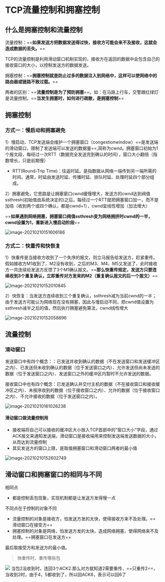 # TCP流量控制和拥塞控制

## 什么是拥塞控制和流量控制

流量控制：==**如果发送方把数据发送得过快，接收方可能会来不及接收，这就会造成数据的丢失。**==

TCP的流量控制是利用滑动窗口机制实现的，接收方在返回的数据中会包含自己的接收窗口的大小，以控制发送方的数据发送。

拥塞控制：==**拥塞控制就是防止过多的数据注入到网络中，这样可以使网络中的路由器或链路不致过载。**==

两者的区别：==**流量控制是为了预防拥塞**==。如：在马路上行车，交警跟红绿灯是流量控制，==**当发生拥塞时，如何进行疏散，是拥塞控制**==

## 拥塞控制

### 方式一：慢启动和拥塞避免

1）慢启动，TCP发送端会维护一个拥塞窗口（congestionwindow）==是发送端的滑动窗口，限制了发送端可以发送的数据量==,简称为cwnd。拥塞窗口初始为1个报文段，每经过一次RTT（数据完全发送完到确认的时间），窗口大小翻倍（指数增长，只是前期慢）

- RTT(Round-Trip Time)：往返时延。是指数据从网络一端传到另一端所需的时间。通常，时延由发送时延、传播时延、排队时延、处理时延四个部分组成。

2）拥塞避免，它思路是让拥塞窗口cwnd缓慢增大，发送方的cwnd达到阀值ssthresh(初始值由系统决定的)之后，每经过一个RTT就把拥塞窗口加一，而不是加倍（收到两个或四个确认，都是cwnd+1），cwnd呈线性增加（加法增大）

==**如果遇到网络拥塞，拥塞窗口阀值ssthresh变为网络拥挤时cwnd的一半，cwnd设置为1，重新进入慢启动阶段**==

![image-20210210151606186](https://gitee.com/super-jimwang/img/raw/master/img/20210210151606.png)

### 方式二：快重传和快恢复

1）快重传是当接收方收到了一个失序的报文，则立马报告给发送方，赶紧重传。假如接收方M1收到了，M2没有收到，之后的M3、M4、M5又发送了，此时接收方一共连续给发送方反馈了3个M1确认报文。==**那么快重传规定，发送方只要连续收到3个重复确认，立即重传对方发来的M2（重复确认报文的后一个报文）**==

![image-20210210152010845](https://gitee.com/super-jimwang/img/raw/master/img/20210210152010.png)



2）快恢复：当发送方连续收到三个重复确认，ssthresh减为当前cwnd的一半；由于发送方可能认为网络现在没有拥塞，因此与慢启动不同，把cwnd值设置为ssthresh减半之后的值，然后执行拥塞避免算法，cwnd线性增大

![image-20210210152058896](https://gitee.com/super-jimwang/img/raw/master/img/20210210152058.png)

## 流量控制

### 滑动窗口

发送窗口中有四个概念：：已发送并收到确认的数据（不在发送窗口和发送缓冲区之内）、已发送但未收到确认的数据（位于发送窗口之内）、允许发送但尚未发送的数据（位于发送窗口之内）、发送窗口之外的缓冲区内暂时不允许发送的数据。

接收窗口中也有四个概念：已发送确认并交付主机的数据（不在接收窗口和接收缓冲区之内）、未按序收到的数据（位于接收窗口之内）、允许的数据（位于接收窗口之内）、不允许接收的数据（位于发送窗口之内）。

![image-20210210161026238](https://gitee.com/super-jimwang/img/raw/master/img/20210210161026.png)



#### 滑动窗口做流量控制用

- 接收端将自己可以接收的缓冲区大小放入TCP首部中的“窗口大小”字段，通过ACK报文来通知发送端，滑动窗口是接收端用来控制发送端发送数据的大小，从而达到流量控制
- 其实发送方的窗口上限，是取值拥塞窗口和滑动窗口两者的最小值

![image-20210210152602749](https://gitee.com/super-jimwang/img/raw/master/img/20210210152602.png)

## 滑动窗口和拥塞窗口的相同与不同

相同点

- 都是控制丢包现象，实现机制都是让发送方发得慢一点

不同点在于控制的对象不同

- 流量控制的对象是接收方，怕发送方发的太快，使得接收方来不及处理。==滑动窗口在接受方==
- 拥塞控制的对象是网络，怕发送方发的太快，造成网络拥塞，使得网络来不及处理。==拥塞窗口在发送方==

最后取接受方和发送方的最小值。

> 快重传时，重传哪些包


![](https://gitee.com/super-jimwang/img/raw/master/img/20210306214248.png)
当包2没收到时，连回3个ACK2.那么对方就知道2需要重传，==只重传2==，当收到2时，由于4，5都收到了，所以回ACK6，表示可以回6了